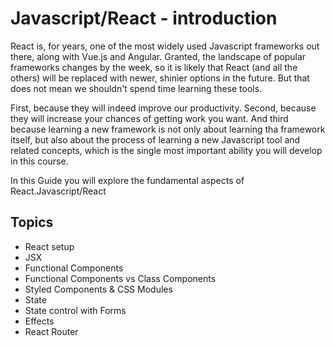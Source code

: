 # Javascript/React - introduction

React is, for years, one of the most widely used Javascript frameworks out there, along with Vue.js and Angular. Granted, the landscape of popular frameworks changes by the week, so it is likely that React (and all the others) will be replaced with newer, shinier options in the future. But that does not mean we shouldn't spend time learning these tools.

First, because they will indeed improve our productivity. Second, because they will increase your chances of getting work you want. And third because learning a new framework is not only about learning tha framework itself, but also about the process of learning a new Javascript tool and related concepts, which is the single most important ability you will develop in this course.

In this Guide you will explore the fundamental aspects of React.Javascript/React

## Topics

- React setup
- JSX
- Functional Components
- Functional Components vs Class Components
- Styled Components & CSS Modules
- State
- State control with Forms
- Effects
- React Router
